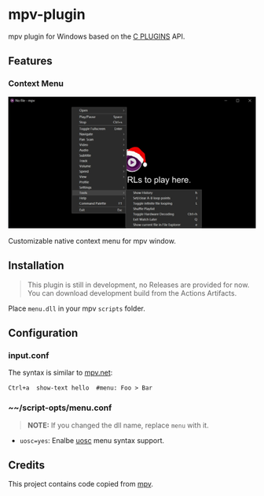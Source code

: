 # mpv-plugin

mpv plugin for Windows based on the [C PLUGINS](https://mpv.io/manual/master/#c-plugins) API.

## Features

### Context Menu

![screenshot](screenshot/menu.jpg)

Customizable native context menu for mpv window.

## Installation

> This plugin is still in development, no Releases are provided for now.
> You can download development build from the Actions Artifacts.

Place `menu.dll` in your mpv `scripts` folder.

## Configuration

### input.conf

The syntax is similar to [mpv.net](https://github.com/mpvnet-player/mpv.net):

```
Ctrl+a  show-text hello  #menu: Foo > Bar
```

### ~~/script-opts/menu.conf

> **NOTE:** If you changed the dll name, replace `menu` with it.

- `uosc=yes`: Enalbe [uosc](https://github.com/tomasklaen/uosc) menu syntax support.

## Credits

This project contains code copied from [mpv](https://github.com/mpv-player/mpv).
